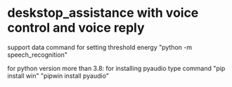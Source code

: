 # deskstop_assistance with voice control and voice reply
 
 
 support data
command for setting threshold energy
"python -m speech_recognition"




for python version more than 3.8:
for installing pyaudio
type command
"pip install win"
"pipwin install pyaudio"
